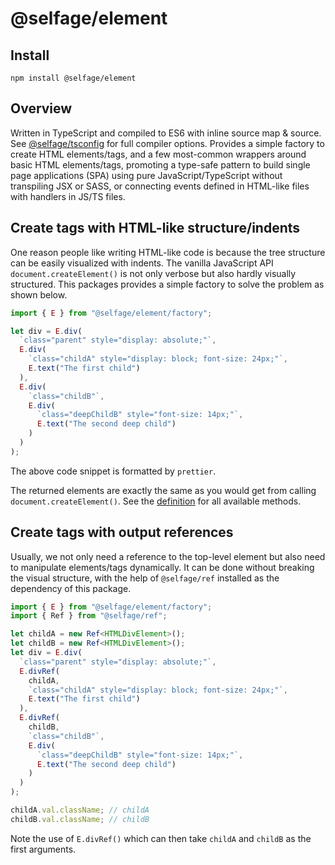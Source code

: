 # @selfage/element

## Install

`npm install @selfage/element`

## Overview

Written in TypeScript and compiled to ES6 with inline source map & source. See [@selfage/tsconfig](https://www.npmjs.com/package/@selfage/tsconfig) for full compiler options. Provides a simple factory to create HTML elements/tags, and a few most-common wrappers around basic HTML elements/tags, promoting a type-safe pattern to build single page applications (SPA) using pure JavaScript/TypeScript without transpiling JSX or SASS, or connecting events defined in HTML-like files with handlers in JS/TS files.

## Create tags with HTML-like structure/indents

One reason people like writing HTML-like code is because the tree structure can be easily visualized with indents. The vanilla JavaScript API `document.createElement()` is not only verbose but also hardly visually structured. This packages provides a simple factory to solve the problem as shown below.

```TypeScript
import { E } from "@selfage/element/factory";

let div = E.div(
  `class="parent" style="display: absolute;"`,
  E.div(
    `class="childA" style="display: block; font-size: 24px;"`,
    E.text("The first child")
  ),
  E.div(
    `class="childB"`,
    E.div(
      `class="deepChildB" style="font-size: 14px;"`,
      E.text("The second deep child")
    )
  )
);
```

The above code snippet is formatted by `prettier`.

The returned elements are exactly the same as you would get from calling `document.createElement()`. See the [definition](https://github.com/selfage/element/blob/main/factory.ts) for all available methods.

## Create tags with output references

Usually, we not only need a reference to the top-level element but also need to manipulate elements/tags dynamically. It can be done without breaking the visual structure, with the help of `@selfage/ref` installed as the dependency of this package.

```TypeScript
import { E } from "@selfage/element/factory";
import { Ref } from "@selfage/ref";

let childA = new Ref<HTMLDivElement>();
let childB = new Ref<HTMLDivElement>();
let div = E.div(
  `class="parent" style="display: absolute;"`,
  E.divRef(
    childA,
    `class="childA" style="display: block; font-size: 24px;"`,
    E.text("The first child")
  ),
  E.divRef(
    childB,
    `class="childB"`,
    E.div(
      `class="deepChildB" style="font-size: 14px;"`,
      E.text("The second deep child")
    )
  )
);

childA.val.className; // childA
childB.val.className; // childB
```

Note the use of `E.divRef()` which can then take `childA` and `childB` as the first arguments.
